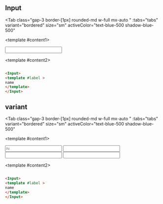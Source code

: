 <script setup>


const tabs = [
  { label: 'demo', value: 1, content: '' },
  { label: 'slots', value: 2, content: ''},
  { label: 'Props', value: 3, content: ''}


]
</script>


## Input 



<Tab 
   class="gap-3 border-[1px]  rounded-md w-full mx-auto "
    :tabs="tabs" 
    variant="bordered"
    size="sm"
    activeColor="text-blue-500 shadow-blue-500"
  >

<template #content1>

<div class=" py-10  rounded-lg shadow-inner flex justify-center items-center">
  
<Input label="name" />

</div>

</template>

  <template #content2>

  ```md

<Input>
<template #label >
name
</template>
</Input>

```
  </template>
    <template #content3>

  ```md

<Input label="name" />


```
  </template>

</Tab>


## variant 



<Tab 
   class="gap-3 border-[1px]  rounded-md w-full mx-auto "
    :tabs="tabs" 
    variant="bordered"
    size="sm"
    activeColor="text-blue-500 shadow-blue-500"
  >

<template #content1>

<div class=" py-10 rounded-lg  shadow-inner grid  grid-cols-2 gap-12 justify-items-center">
  
<Input variant="search" placeholder="hi" />
<Input variant="underline" />
<Input variant="highlight" />
<Input variant="express" />


</div>

</template>

  <template #content2>

  ```md

<Input>
<template #label >
name
</template>
</Input>

```
  </template>
    <template #content3>

  ```md

<Input label="name" />


```
  </template>

</Tab>


